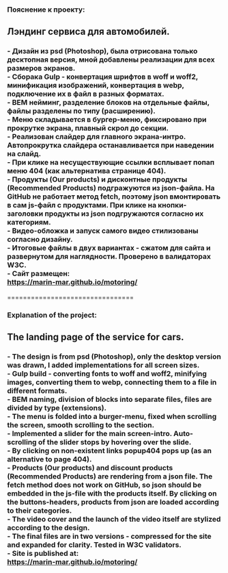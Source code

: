 <h3>Пояснение к проекту:</h3> 
<h2>Лэндинг сервиса для автомобилей.</h2>
<h3>
- Дизайн из psd (Photoshop), была отрисована только десктопная версия, мной добавлены реализации для всех размеров экранов.<br>
- Сборака Gulp - конвертация шрифтов в woff и woff2, минификация изображений, конвертация в webp, подключение их в файл в разных форматах.<br>
- BEM нейминг, разделение блоков на отдельные файлы, файлы разделены по типу (расширению).<br>
- Меню складывается в бургер-меню, фиксировано при прокрутке экрана, плавный скрол до секции.<br>
- Реализован слайдер для главного экрана-интро. Автопрокрутка слайдера останавливается при наведении на слайд.<br>
- При клике на несуществующие ссылки всплывает попап меню 404 (как альтернатива странице 404).<br>
- Продукты (Our products) и дисконтные продукты (Recommended Products) подгражуются из json-файла. На GitHub не работает метод fetch, поэтому json вмонтировать в сам js-файл с продуктами. При клике на кнопки-заголовки продукты из json подгружаются согласно их категориям.<br>
- Видео-обложка и запуск самого видео стилизованы согласно дизайну.<br>
- Итоговые файлы в двух вариантах - сжатом для сайта и развернутом для наглядности. Проверено в валидаторах W3C.<br>
- Сайт размещен:<br>
<a href="https://marin-mar.github.io/motoring/" rel="noreferrer" target="blank" >https://marin-mar.github.io/motoring/</a><br>
</h3>
================================
<h3>Explanation of the project:</h3> 
<h2>The landing page of the service for cars.</h2>
<h3>
- The design is from psd (Photoshop), only the desktop version was drawn, I added implementations for all screen sizes.<br>
- Gulp build - converting fonts to woff and woff2, minifying images, converting them to webp, connecting them to a file in different formats.<br>
- BEM naming, division of blocks into separate files, files are divided by type (extensions).<br>
- The menu is folded into a burger-menu, fixed when scrolling the screen, smooth scrolling to the section.<br>
- Implemented a slider for the main screen-intro. Auto-scrolling of the slider stops by hovering over the slide.<br>
- By clicking on non-existent links popup404 pops up (as an alternative to page 404).<br>
- Products (Our products) and discount products (Recommended Products) are rendering from a json file. The fetch method does not work on GitHub, so json should be embedded in the js-file with the products itself. By clicking on the buttons-headers, products from json are loaded according to their categories.<br>
- The video cover and the launch of the video itself are stylized according to the design.<br>
- The final files are in two versions - compressed for the site and expanded for clarity. Tested in W3C validators.<br>
- Site is published at:<br>
<a href="https://marin-mar.github.io/motoring/" rel="noreferrer" target="blank" >https://marin-mar.github.io/motoring/</a><br>
</h3>
